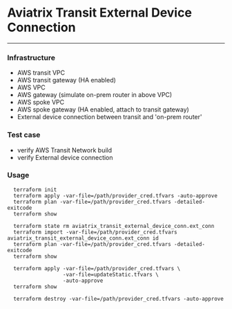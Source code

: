 # Aviatrix Transit External Device Connection

---

### Infrastructure
- AWS transit VPC
- AWS transit gateway (HA enabled)
- AWS VPC
- AWS gateway (simulate on-prem router in above VPC)
- AWS spoke VPC
- AWS spoke gateway (HA enabled, attach to transit gateway)
- External device connection between transit and 'on-prem router'

### Test case
- verify AWS Transit Network build
- verify External device connection


### Usage
```
  terraform init
  terraform apply -var-file=/path/provider_cred.tfvars -auto-approve
  terraform plan -var-file=/path/provider_cred.tfvars -detailed-exitcode
  terraform show

  terraform state rm aviatrix_transit_external_device_conn.ext_conn
  terraform import -var-file=/path/provider_cred.tfvars aviatrix_transit_external_device_conn.ext_conn id
  terraform plan -var-file=/path/provider_cred.tfvars -detailed-exitcode
  terraform show

  terraform apply -var-file=/path/provider_cred.tfvars \
                  -var-file=updateStatic.tfvars \
                  -auto-approve
  terraform show

  terraform destroy -var-file=/path/provider_cred.tfvars -auto-approve
```
